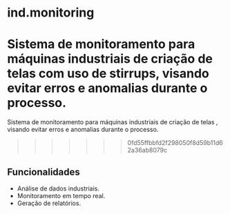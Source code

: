 # ind.monitoring

Sistema de monitoramento para máquinas industriais de criação de telas com uso de stirrups, visando evitar erros e anomalias durante o processo.
=======
Sistema de monitoramento para máquinas industriais de criação de telas , visando evitar erros e anomalias durante o processo.
>>>>>>> 0fd55ffbbfd2f298050f8d59b11d62a36ab8079c

## Funcionalidades

- Análise de dados industriais.
- Monitoramento em tempo real.
- Geração de relatórios.


